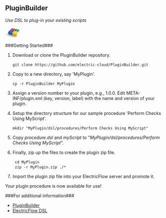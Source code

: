 ## PluginBuilder ##
*Use DSL to plug-in your existing scripts*

<img src="plugin-builder-logo.jpg" width="48">

###Getting Started###
1. Download or clone the PluginBuilder repository.

    ```
	git clone https://github.com/electric-cloud/PluginBuilder.git
    ```

2. Copy to a new directory, say 'MyPlugin'.

    ```
	cp -r PluginBuilder MyPlugin
    ```

3. Assign a version number to your plugin, e.g., 1.0.0. Edit
    META-INF/plugin.xml (key, version, label) with the name and version
    of your plugin.    
4. Setup the directory structure for our sample procedure 'Perform Checks Using MyScript'.

    ```
	mkdir "MyPlugin/dsl/procedures/Perform Checks Using MyScript"
    ```

5. Copy *procedure.dsl* and *myScript* to "*MyPlugin/dsl/procedures/Perform Checks Using MyScript*". 
6. Finally, zip up the files to create the plugin zip file.

    ```
	 cd MyPlugin
	 zip -r MyPlugin.zip ./*
    ```

7. Import the plugin zip file into your ElectricFlow server and promote it.  
     
Your plugin procedure is now available for use!

###For additional information###

- [PluginBuilder][1]
- [ElectricFlow DSL][2]

[1]: https://github.com/electric-cloud/PluginBuilder
[2]: http://docs.electric-cloud.com/eflow_doc/7_0/API/HTML/APIflowHTML.htm#dsl/dslabout.htm 
